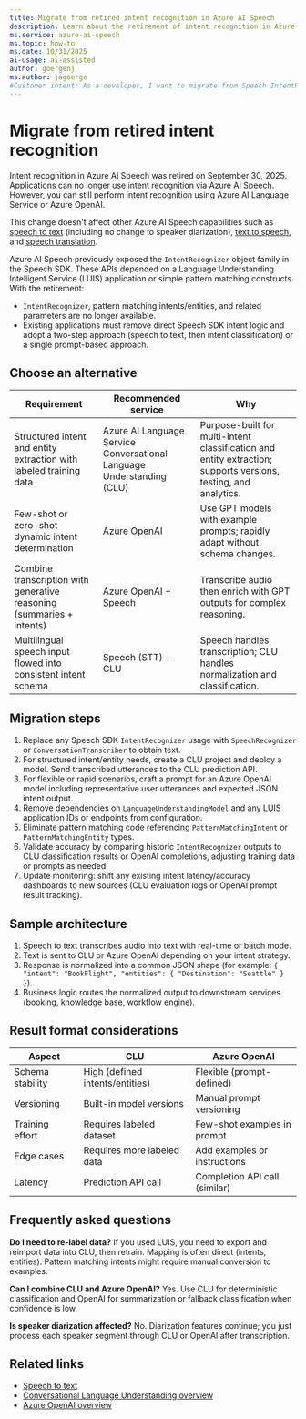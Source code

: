 ```yaml
---
title: Migrate from retired intent recognition in Azure AI Speech
description: Learn about the retirement of intent recognition in Azure AI Speech and how to migrate to Azure AI Language Service or Azure OpenAI.
ms.service: azure-ai-speech
ms.topic: how-to
ms.date: 10/31/2025
ai-usage: ai-assisted
author: goergenj
ms.author: jagoerge
#Customer intent: As a developer, I want to migrate from Speech IntentRecognizer to an alternative.
---
```


# Migrate from retired intent recognition

Intent recognition in Azure AI Speech was retired on September 30, 2025. Applications can no longer use intent recognition via Azure AI Speech. However, you can still perform intent recognition using Azure AI Language Service or Azure OpenAI.

This change doesn't affect other Azure AI Speech capabilities such as [speech to text](./speech-to-text.md) (including no change to speaker diarization), [text to speech](./text-to-speech.md), and [speech translation](./speech-translation.md).

Azure AI Speech previously exposed the `IntentRecognizer` object family in the Speech SDK. These APIs depended on a Language Understanding Intelligent Service (LUIS) application or simple pattern matching constructs. With the retirement:

* `IntentRecognizer`, pattern matching intents/entities, and related parameters are no longer available.
* Existing applications must remove direct Speech SDK intent logic and adopt a two-step approach (speech to text, then intent classification) or a single prompt-based approach.

## Choose an alternative

| Requirement | Recommended service | Why |
|-------------|---------------------|-----|
| Structured intent and entity extraction with labeled training data | Azure AI Language Service Conversational Language Understanding (CLU) | Purpose-built for multi-intent classification and entity extraction; supports versions, testing, and analytics. |
| Few-shot or zero-shot dynamic intent determination | Azure OpenAI | Use GPT models with example prompts; rapidly adapt without schema changes. |
| Combine transcription with generative reasoning (summaries + intents) | Azure OpenAI + Speech | Transcribe audio then enrich with GPT outputs for complex reasoning. |
| Multilingual speech input flowed into consistent intent schema | Speech (STT) + CLU | Speech handles transcription; CLU handles normalization and classification. |

## Migration steps

1. Replace any Speech SDK `IntentRecognizer` usage with `SpeechRecognizer` or `ConversationTranscriber` to obtain text.
2. For structured intent/entity needs, create a CLU project and deploy a model. Send transcribed utterances to the CLU prediction API.
3. For flexible or rapid scenarios, craft a prompt for an Azure OpenAI model including representative user utterances and expected JSON intent output.
4. Remove dependencies on `LanguageUnderstandingModel` and any LUIS application IDs or endpoints from configuration.
5. Eliminate pattern matching code referencing `PatternMatchingIntent` or `PatternMatchingEntity` types.
6. Validate accuracy by comparing historic `IntentRecognizer` outputs to CLU classification results or OpenAI completions, adjusting training data or prompts as needed.
7. Update monitoring: shift any existing intent latency/accuracy dashboards to new sources (CLU evaluation logs or OpenAI prompt result tracking).

## Sample architecture

1. Speech to text transcribes audio into text with real-time or batch mode.
2. Text is sent to CLU or Azure OpenAI depending on your intent strategy.
3. Response is normalized into a common JSON shape (for example: `{ "intent": "BookFlight", "entities": { "Destination": "Seattle" } }`).
4. Business logic routes the normalized output to downstream services (booking, knowledge base, workflow engine).

## Result format considerations

| Aspect | CLU | Azure OpenAI |
|--------|-----|--------------|
| Schema stability | High (defined intents/entities) | Flexible (prompt-defined) |
| Versioning | Built-in model versions | Manual prompt versioning |
| Training effort | Requires labeled dataset | Few-shot examples in prompt |
| Edge cases | Requires more labeled data | Add examples or instructions |
| Latency | Prediction API call | Completion API call (similar) |

## Frequently asked questions

**Do I need to re-label data?** If you used LUIS, you need to export and reimport data into CLU, then retrain. Mapping is often direct (intents, entities). Pattern matching intents might require manual conversion to examples.

**Can I combine CLU and Azure OpenAI?** Yes. Use CLU for deterministic classification and OpenAI for summarization or fallback classification when confidence is low.

**Is speaker diarization affected?** No. Diarization features continue; you just process each speaker segment through CLU or OpenAI after transcription.

## Related links

- [Speech to text](./speech-to-text.md)
- [Conversational Language Understanding overview](../language-service/conversational-language-understanding/overview.md)
- [Azure OpenAI overview](../../ai-foundry/openai/overview.md)
